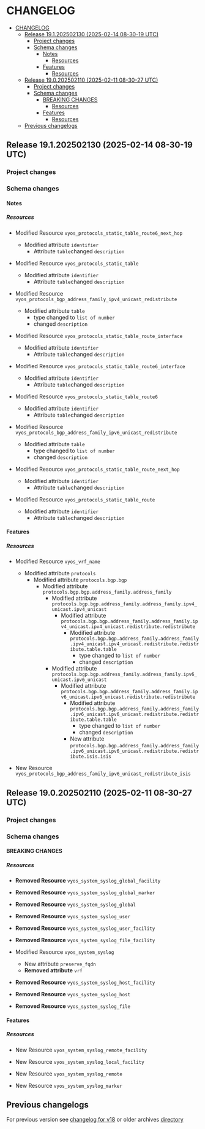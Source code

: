 
# CHANGELOG

<!--TOC-->

- [CHANGELOG](#changelog)
  - [Release 19.1.202502130 (2025-02-14 08-30-19 UTC)](#release-191202502130-2025-02-14-08-30-19-utc)
    - [Project changes](#project-changes)
    - [Schema changes](#schema-changes)
      - [Notes](#notes)
        - [Resources](#resources)
      - [Features](#features)
        - [Resources](#resources-1)
  - [Release 19.0.202502110 (2025-02-11 08-30-27 UTC)](#release-190202502110-2025-02-11-08-30-27-utc)
    - [Project changes](#project-changes-1)
    - [Schema changes](#schema-changes-1)
      - [BREAKING CHANGES](#breaking-changes)
        - [Resources](#resources-2)
      - [Features](#features-1)
        - [Resources](#resources-3)
  - [Previous changelogs](#previous-changelogs)

<!--TOC-->


## Release 19.1.202502130 (2025-02-14 08-30-19 UTC)
### Project changes

### Schema changes
#### Notes

##### Resources
* Modified Resource `vyos_protocols_static_table_route6_next_hop`
	* Modified attribute `identifier`
		* Attribute `table`changed `description`

* Modified Resource `vyos_protocols_static_table`
	* Modified attribute `identifier`
		* Attribute `table`changed `description`

* Modified Resource `vyos_protocols_bgp_address_family_ipv4_unicast_redistribute`
	* Modified attribute `table`
		* type changed to `list of number`
		* changed `description`

* Modified Resource `vyos_protocols_static_table_route_interface`
	* Modified attribute `identifier`
		* Attribute `table`changed `description`

* Modified Resource `vyos_protocols_static_table_route6_interface`
	* Modified attribute `identifier`
		* Attribute `table`changed `description`

* Modified Resource `vyos_protocols_static_table_route6`
	* Modified attribute `identifier`
		* Attribute `table`changed `description`

* Modified Resource `vyos_protocols_bgp_address_family_ipv6_unicast_redistribute`
	* Modified attribute `table`
		* type changed to `list of number`
		* changed `description`

* Modified Resource `vyos_protocols_static_table_route_next_hop`
	* Modified attribute `identifier`
		* Attribute `table`changed `description`

* Modified Resource `vyos_protocols_static_table_route`
	* Modified attribute `identifier`
		* Attribute `table`changed `description`





#### Features

##### Resources
* Modified Resource `vyos_vrf_name`
	* Modified attribute `protocols`
		* Modified attribute `protocols.bgp.bgp`
			* Modified attribute `protocols.bgp.bgp.address_family.address_family`
				* Modified attribute `protocols.bgp.bgp.address_family.address_family.ipv4_unicast.ipv4_unicast`
					* Modified attribute `protocols.bgp.bgp.address_family.address_family.ipv4_unicast.ipv4_unicast.redistribute.redistribute`
						* Modified attribute `protocols.bgp.bgp.address_family.address_family.ipv4_unicast.ipv4_unicast.redistribute.redistribute.table.table`
							* type changed to `list of number`
							* changed `description`
				* Modified attribute `protocols.bgp.bgp.address_family.address_family.ipv6_unicast.ipv6_unicast`
					* Modified attribute `protocols.bgp.bgp.address_family.address_family.ipv6_unicast.ipv6_unicast.redistribute.redistribute`
						* Modified attribute `protocols.bgp.bgp.address_family.address_family.ipv6_unicast.ipv6_unicast.redistribute.redistribute.table.table`
							* type changed to `list of number`
							* changed `description`
						* New attribute `protocols.bgp.bgp.address_family.address_family.ipv6_unicast.ipv6_unicast.redistribute.redistribute.isis.isis`

* New Resource `vyos_protocols_bgp_address_family_ipv6_unicast_redistribute_isis`









## Release 19.0.202502110 (2025-02-11 08-30-27 UTC)
### Project changes

### Schema changes
#### BREAKING CHANGES

##### Resources
* **Removed Resource** `vyos_system_syslog_global_facility`

* **Removed Resource** `vyos_system_syslog_global_marker`

* **Removed Resource** `vyos_system_syslog_global`

* **Removed Resource** `vyos_system_syslog_user`

* **Removed Resource** `vyos_system_syslog_user_facility`

* **Removed Resource** `vyos_system_syslog_file_facility`

* Modified Resource `vyos_system_syslog`
	* New attribute `preserve_fqdn`
	* **Removed attribute** `vrf`

* **Removed Resource** `vyos_system_syslog_host_facility`

* **Removed Resource** `vyos_system_syslog_host`

* **Removed Resource** `vyos_system_syslog_file`





#### Features

##### Resources
* New Resource `vyos_system_syslog_remote_facility`

* New Resource `vyos_system_syslog_local_facility`

* New Resource `vyos_system_syslog_remote`

* New Resource `vyos_system_syslog_marker`








## Previous changelogs
For previous version see [changelog for v18](data/changelogs/CHANGELOG-v18.md) or older archives [directory](data/changelogs/)
